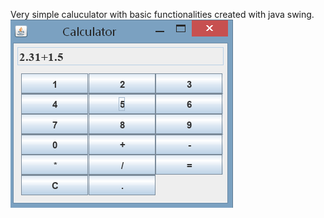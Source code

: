 Very simple caluculator with basic functionalities created with java swing.
![Calculator](SimpleCalculator/image.bmp)

